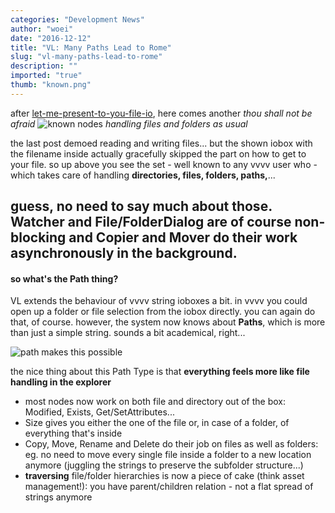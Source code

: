 ```yaml
---
categories: "Development News"
author: "woei"
date: "2016-12-12"
title: "VL: Many Paths Lead to Rome"
slug: "vl-many-paths-lead-to-rome"
description: ""
imported: "true"
thumb: "known.png"
---
```



after [let-me-present-to-you-file-io](/blog/2016/let-me-present-to-you-file-io), here comes another *thou shall not be afraid*
![known nodes](known.png)
*handling files and folders as usual*

the last post demoed reading and writing files... but the shown iobox with the filename inside actually gracefully skipped the part on how to get to your file. so up above you see the set - well known to any vvvv user who - which takes care of handling **directories, files, folders, paths,**...

guess, no need to say much about those. Watcher and File/FolderDialog are of course **non-blocking** and Copier and Mover do their work **asynch**ronously in the background.
-----
####  so what's the Path thing?
VL extends the behaviour of vvvv string ioboxes a bit. in vvvv you could open up a folder or file selection from the iobox directly. you can again do that, of course. however, the system now knows about **Paths**, which is more than just a simple string. sounds a bit academical, right...

![path makes this possible](nowPossible.png) 

the nice thing about this Path Type is that **everything feels more like file handling in the explorer**
* most nodes now work on both file and directory out of the box: Modified, Exists, Get/SetAttributes...
* Size gives you either the one of the file or, in case of a folder, of everything that's inside
* Copy, Move, Rename and Delete do their job on files as well as folders: eg. no need to move every single file inside a folder to a new location anymore (juggling the strings to preserve the subfolder structure...)
* **traversing** file/folder hierarchies is now a piece of cake (think asset management!): you have parent/children relation - not a flat spread of strings anymore 






